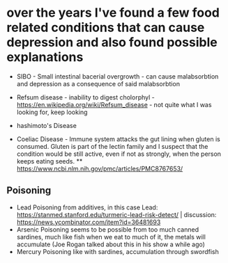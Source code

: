 # over the years I've found a few food related conditions that can cause depression and also found possible explanations

* SIBO - Small intestinal bacerial overgrowth - can cause malabsorbtion and depression as a consequence of said malabsorbtion

* Refsum disease - inability to digest cholorphyl - https://en.wikipedia.org/wiki/Refsum_disease - not quite what I was looking for, keep looking

* hashimoto's Disease

* Coeliac Disease - Immune system attacks the gut lining when gluten is consumed. Gluten is part of the lectin family and I suspect that the condition would be still active, even if not as strongly, when the person keeps eating seeds.
** https://www.ncbi.nlm.nih.gov/pmc/articles/PMC8767653/

## Poisoning
* Lead Poisoning from additives, in this case Lead: https://stanmed.stanford.edu/turmeric-lead-risk-detect/ | discussion: https://news.ycombinator.com/item?id=36481693
* Arsenic Poisoning seems to be possible from too much canned sardines, much like fish when we eat to much of it, the metals will accumulate (Joe Rogan talked about this in his show a while ago)
* Mercury Poisoning like with sardines, accumulation through swordfish
